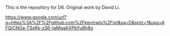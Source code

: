 This is the repository for D6. Original work by David Li.

https://www.google.com/url?q=https%3A%2F%2Fgithub.com%2Fkevinwlu%2Fiot&sa=D&sntz=1&usg=AFQjCNGa-TSsKk-zS6-taMgaAXPbYu8h8g
